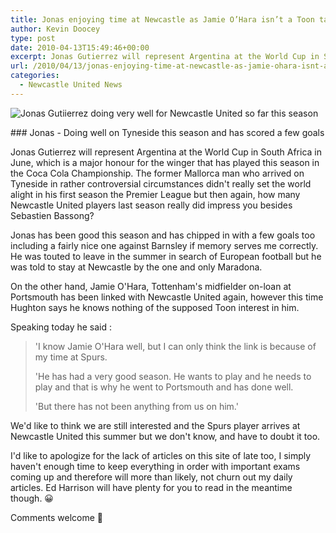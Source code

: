 ```yaml
---
title: Jonas enjoying time at Newcastle as Jamie O’Hara isn’t a Toon target?
author: Kevin Doocey
type: post
date: 2010-04-13T15:49:46+00:00
excerpt: Jonas Gutierrez will represent Argentina at the World Cup in South Africa in June, which is a major honour for the winger that has played this season in the Coca Cola Championship....
url: /2010/04/13/jonas-enjoying-time-at-newcastle-as-jamie-ohara-isnt-a-toon-target/
categories:
  - Newcastle United News
---
```


![Jonas Gutiierrez doing very well for Newcastle United so far this season](https://static.guim.co.uk/sys-images/Football/Pix/pictures/2009/11/8/1257687255451/Jonas-Gutierrez-celebrate-001.jpg)

### Jonas - Doing well on Tyneside this season and has scored a few goals

Jonas Gutierrez will represent Argentina at the World Cup in South Africa in June, which is a major honour for the winger that has played this season in the Coca Cola Championship. The former Mallorca man who arrived on Tyneside in rather controversial circumstances didn't really set the world alight in his first season the Premier League but then again, how many Newcastle  United players last season really did impress you besides Sebastien Bassong?

Jonas has been good this season and has chipped in with a few goals too including a fairly nice one against Barnsley if memory serves me correctly. He was touted to leave in the summer in search of European football but he was told to stay at Newcastle by the one and only Maradona.

On the other hand, Jamie O'Hara, Tottenham's midfielder on-loan at Portsmouth has been linked with Newcastle United again, however this time Hughton says he knows nothing of the supposed Toon interest in him.

Speaking today he said :

> 'I know Jamie O'Hara well, but I can only think the link is because of my time at Spurs.
>
> 'He has had a very good season. He wants to play and he needs to play and that is why he went to Portsmouth and has done well.
>
> 'But there has not been anything from us on him.'

We'd like to think we are still interested and the Spurs player arrives at Newcastle United this summer but we don't know, and have to doubt it too.

I'd like to apologize for the lack of articles on this site of late too, I simply haven't enough time to keep everything in order with important exams coming up and therefore will more than likely, not churn out my daily articles. Ed Harrison will have plenty for you to read in the meantime though. 😀

Comments welcome 🙂
